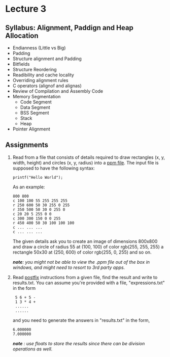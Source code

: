 # Lecture 3

## Syllabus: Alignment, Paddign and Heap Allocation

* Endianness (Little vs Big) 
* Padding
* Structure alignment and Padding
* Bitfields
* Structure Reordering
* Readibility and cache locality
* Overriding alignment rules
* C operators (alignof and alignas)
* Review of Compilation and Assembly Code
* Memory Segmentation
  * Code Segment
  * Data Segment
  * BSS Segment
  * Stack
  * Heap
* Pointer Alignment

## Assignments

1. Read from a file that consists of details required to draw rectangles (x, y, width, height) and circles (x, y, radius) into a [ppm file](https://en.wikipedia.org/wiki/Netpbm#PPM_example).
   The input file is supposed to have the following syntax:
   ```
   printf("Hello World");
   ```
   As an example:
   ```
   800 800
   c 100 100 55 255 255 255
   r 250 600 50 30 255 0 255
   r 350 500 50 30 0 255 0
   c 20 20 5 255 0 0
   c 300 300 150 0 0 255
   r 450 400 50 30 100 100 100   
   c ... ... ...
   c ... ... ...
   ```
   The given details ask you to create an image of dimensions 800x800 and draw a circle of radius 55 at (100, 100) of color rgb(255, 255, 255) a rectangle 50x30 at (250, 600) of color rgb(255, 0, 255) and so on.

   ***note**: you might not be able to view the .ppm file out of the box in windows, and might need to resort to 3rd party apps.*

2. Read [postfix](https://en.wikipedia.org/wiki/Reverse_Polish_notation) instructions from a given file, find the result and write to results.txt.
   You can assume you're provided with a file, "expressions.txt" in the form
   ```
    5 6 + 5 -
    1 3 * 4 +
    ......
    ......
   ```
   and you need to generate the answers in "results.txt" in the form,
   ```
   6.000000
   7.000000
   ```
   ***note** : use floats to store the results since there can be division operations as well.*
